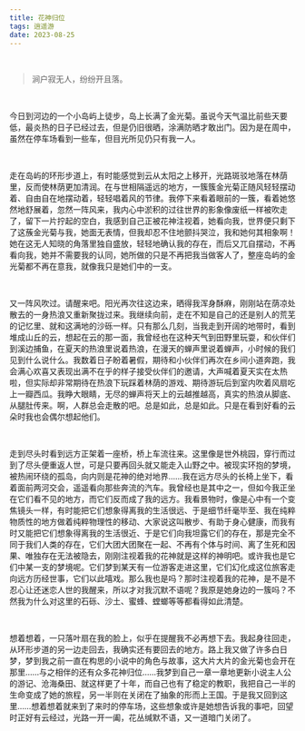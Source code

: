 ```yaml
---
title: 花神归位
tags: 逍遥游
date: 2023-08-25
---
```


<br/>

> 涧户寂无人，纷纷开且落。

<br/>

今日到河边的一个小岛屿上徒步，岛上长满了金光菊。虽说今天气温比前些天要低，最炎热的日子已经过去，但是仍旧很晒，涂满防晒才敢出门。因为是在周中，虽然在停车场看到一些车，但目光所见仍只有我一人。

<br/>

走在岛屿的环形步道上，有时能感觉到云从太阳之上移开，光路斑驳地落在林荫里，反而使林荫更加清润。在与世相隔遥远的地方，一簇簇金光菊正随风轻轻摆动着、自由自在地摆动着，轻轻唱着风的节律。我停下来看着眼前的一簇，看着她悠然地舒展着，忽然一阵风来，我内心中淤积的过往世界的影象像废纸一样被吹走了，留下一片拧起的空白，我感到自己正被花神注视着，她看向我，世界便只剩下了这蔟金光菊与我，她面无表情，但我却忍不住地颤抖哭泣，我和她何其相象啊！她在这无人知晓的角落里独自盛放，轻轻地确认我的存在，而后又兀自摆动，不再看向我，她并不需要我的认同，她所做的只是不再把我当做客人了，整座岛屿的金光菊都不再在意我，就像我只是她们中的一支。

<br/>

又一阵风吹过。请醒来吧。阳光再次往这边来，晒得我浑身酥麻，刚刚站在荫凉处散去的一身热浪又重新聚拢过来。我继续向前，走在不知是自己的还是别人的荒芜的记忆里、就和这满地的沙砾一样。只有那么几刻，当我走到开阔的地带时，看到堆成山丘的云，想起在云的那一面，我曾经也在这种天气到田野里玩耍，和伙伴们到溪边捕鱼，在夏天的热浪里说着热浪，在漫天的蝉声里说着蝉声，小时候的我们见到什么说什么。我数着日子盼着暑假，期待和小伙伴们再次在乡间小道奔跑，我会满心欢喜又表现出满不在乎的样子接受伙伴们的邀请，大声喊着夏天实在太热啦，但实际却非常期待在热浪下玩踩着林荫的游戏、期待游玩后到室内吹着风扇吃上一瓣西瓜。我睁大眼睛，无尽的蝉声将天上的云越推越高，真实的热浪从脚底、从腿肚传来。啊，人群总会走散的吧。总是如此，总是如此。只是在看到好看的云朵时我也会偶尔想起他们。

<br/>

走到尽头时看到远方正架着一座桥，桥上车流往来。这里像是世外桃园，穿行而过到了尽头便重返人世，可是只要再回头就又能走入山野之中。被现实环抱的梦境，被热闹环绕的孤岛，向内则是花神的绝对地界……我在远方尽头的长椅上坐下，看着面前两河交会，遥遥看向那些奔流的汽车。我曾经也是其中之一，但如今我正坐在它们看不见的地方，而它们反而成了我的远方。我看景物时，像是心中有一个变焦镜头一样，有时能把它们想象得离我的生活很远、于是细节纤毫毕至、我在纯粹物质性的地方做着纯粹物理性的移动、大家说这叫散步、有助于身心健康，而我有时又能把它们想象得离我的生活很近、于是它们向我坦露它们的存在，那是完全不同于我们人类的存在，它们大团大团聚在一起、不再有个体与时间、离了生死和因果、唯独存在无法被隐去，刚刚注视着我的花神就是这样的神明吧。或许我也是它们中某一支的梦境呢。它们梦到某天有一位游客走进这里，它们幻化成这位旅客走向远方历经世事，它们以此嘻戏。那么我也是吗？那时注视着我的花神，是不是不忍心让还迷恋人世的我醒来，所以才对我沉默不语呢？我原是她身边的一簇吗？不然我为什么对这里的石砾、沙土、蜜蜂、螳螂等等都看得如此清楚。

<br/>

想着想着，一只落叶扇在我的脸上，似乎在提醒我不必再想下去。我起身往回走，从环形步道的另一边走回去，我确实还有要回去的地方。路上我又做了许多白日梦，梦到我之前一直在构思的小说中的角色与故事，这大片大片的金光菊也会开在那里……与之相伴的还有众多花神归位……我梦到自己一章一章地更新小说主人公的游记、沧海桑田、就这样更了十年，而自己也有了稳定的教职，我把自己一半的生命变成了她的旅程，另一半则在关闭在了抽象的形而上王国。于是我又回到这里……想着想着就来到了来时的停车场，这些想象或许是她想告诉我的事吧，回望时正好有云经过，光路一开一阖，花丛缄默不语，又一道暗门关闭了。

<br/>